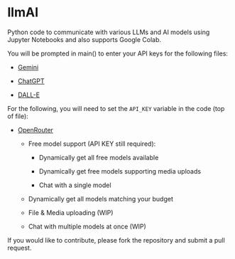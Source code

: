 # llmAI

Python code to communicate with various LLMs and AI models using Jupyter Notebooks and also supports Google Colab. 

You will be prompted in main() to enter your API keys for the following files:

* [Gemini](gemini.ipynb)

* [ChatGPT](chatgpt.ipynb)

* [DALL-E](dalle.ipynb) 

For the following, you will need to set the ```API_KEY``` variable in the code (top of file):

* [OpenRouter](openrouter.ipynb)
    
    - Free model support (API KEY still required):

        - Dynamically get all free models available

        - Dynamically get free models supporting media uploads

        - Chat with a single model

    - Dynamically get all models matching your budget

    - File & Media uploading (WIP) 

    - Chat with multiple models at once (WIP) 

If you would like to contribute, please fork the repository and submit a pull request.